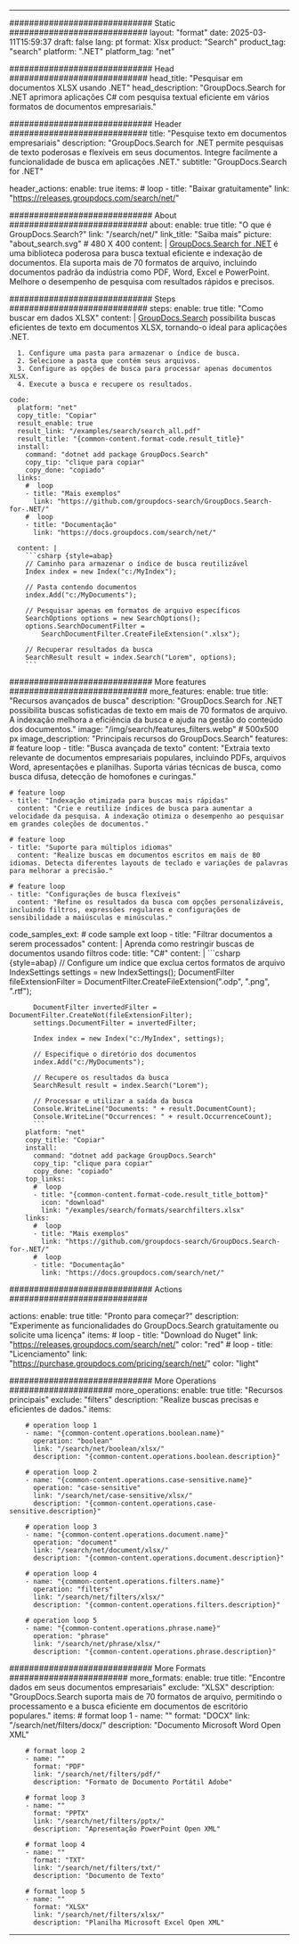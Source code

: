 
---
############################# Static ############################
layout: "format"
date:  2025-03-11T15:59:37
draft: false
lang: pt
format: Xlsx
product: "Search"
product_tag: "search"
platform: ".NET"
platform_tag: "net"

############################# Head ############################
head_title: "Pesquisar em documentos XLSX usando .NET"
head_description: "GroupDocs.Search for .NET aprimora aplicações C# com pesquisa textual eficiente em vários formatos de documentos empresariais."

############################# Header ############################
title: "Pesquise texto em documentos empresariais" 
description: "GroupDocs.Search for .NET permite pesquisas de texto poderosas e flexíveis em seus documentos. Integre facilmente a funcionalidade de busca em aplicações .NET."
subtitle: "GroupDocs.Search for .NET" 

header_actions:
  enable: true
  items:
    #  loop
    - title: "Baixar gratuitamente"
      link: "https://releases.groupdocs.com/search/net/"
      
############################# About ############################
about:
    enable: true
    title: "O que é GroupDocs.Search?"
    link: "/search/net/"
    link_title: "Saiba mais"
    picture: "about_search.svg" # 480 X 400
    content: |
       [GroupDocs.Search for .NET](/search/net/) é uma biblioteca poderosa para busca textual eficiente e indexação de documentos. Ela suporta mais de 70 formatos de arquivo, incluindo documentos padrão da indústria como PDF, Word, Excel e PowerPoint. Melhore o desempenho de pesquisa com resultados rápidos e precisos.

############################# Steps ############################
steps:
    enable: true
    title: "Como buscar em dados XLSX"
    content: |
      [GroupDocs.Search](/search/net/) possibilita buscas eficientes de texto em documentos XLSX, tornando-o ideal para aplicações .NET.
      
      1. Configure uma pasta para armazenar o índice de busca.
      2. Selecione a pasta que contém seus arquivos.
      3. Configure as opções de busca para processar apenas documentos XLSX.
      4. Execute a busca e recupere os resultados.
   
    code:
      platform: "net"
      copy_title: "Copiar"
      result_enable: true
      result_link: "/examples/search/search_all.pdf"
      result_title: "{common-content.format-code.result_title}"
      install:
        command: "dotnet add package GroupDocs.Search"
        copy_tip: "clique para copiar"
        copy_done: "copiado"
      links:
        #  loop
        - title: "Mais exemplos"
          link: "https://github.com/groupdocs-search/GroupDocs.Search-for-.NET/"
        #  loop
        - title: "Documentação"
          link: "https://docs.groupdocs.com/search/net/"
          
      content: |
        ```csharp {style=abap}
        // Caminho para armazenar o índice de busca reutilizável
        Index index = new Index("c:/MyIndex");

        // Pasta contendo documentos
        index.Add("c:/MyDocuments");

        // Pesquisar apenas em formatos de arquivo específicos
        SearchOptions options = new SearchOptions();
        options.SearchDocumentFilter = 
            SearchDocumentFilter.CreateFileExtension(".xlsx");

        // Recuperar resultados da busca
        SearchResult result = index.Search("Lorem", options);
        ```            

############################# More features ############################
more_features:
  enable: true
  title: "Recursos avançados de busca"
  description: "GroupDocs.Search for .NET possibilita buscas sofisticadas de texto em mais de 70 formatos de arquivo. A indexação melhora a eficiência da busca e ajuda na gestão do conteúdo dos documentos."
  image: "/img/search/features_filters.webp" # 500x500 px
  image_description: "Principais recursos do GroupDocs.Search"
  features:
    # feature loop
    - title: "Busca avançada de texto"
      content: "Extraia texto relevante de documentos empresariais populares, incluindo PDFs, arquivos Word, apresentações e planilhas. Suporta várias técnicas de busca, como busca difusa, detecção de homofones e curingas."

    # feature loop
    - title: "Indexação otimizada para buscas mais rápidas"
      content: "Crie e reutilize índices de busca para aumentar a velocidade da pesquisa. A indexação otimiza o desempenho ao pesquisar em grandes coleções de documentos."

    # feature loop
    - title: "Suporte para múltiplos idiomas"
      content: "Realize buscas em documentos escritos em mais de 80 idiomas. Detecta diferentes layouts de teclado e variações de palavras para melhorar a precisão."

    # feature loop
    - title: "Configurações de busca flexíveis"
      content: "Refine os resultados da busca com opções personalizáveis, incluindo filtros, expressões regulares e configurações de sensibilidade a maiúsculas e minúsculas."
      
  code_samples_ext:
    # code sample ext loop
    - title: "Filtrar documentos a serem processados"
      content: |
        Aprenda como restringir buscas de documentos usando filtros
      code:
        title: "C#"
        content: |
          ```csharp {style=abap}
          // Configure um índice que exclua certos formatos de arquivo
          IndexSettings settings = new IndexSettings();
          DocumentFilter fileExtensionFilter = 
            DocumentFilter.CreateFileExtension(".odp", ".png", ".rtf");

          DocumentFilter invertedFilter = DocumentFilter.CreateNot(fileExtensionFilter);
          settings.DocumentFilter = invertedFilter;

          Index index = new Index("c:/MyIndex", settings);
              
          // Especifique o diretório dos documentos
          index.Add("c:/MyDocuments");

          // Recupere os resultados da busca
          SearchResult result = index.Search("Lorem");
          
          // Processar e utilizar a saída da busca
          Console.WriteLine("Documents: " + result.DocumentCount);
          Console.WriteLine("Occurrences: " + result.OccurrenceCount);
          ```
        platform: "net"
        copy_title: "Copiar"
        install:
          command: "dotnet add package GroupDocs.Search"
          copy_tip: "clique para copiar"
          copy_done: "copiado"
        top_links:
          #  loop
          - title: "{common-content.format-code.result_title_bottom}"
            icon: "download"
            link: "/examples/search/formats/searchfilters.xlsx"
        links:
          #  loop
          - title: "Mais exemplos"
            link: "https://github.com/groupdocs-search/GroupDocs.Search-for-.NET/"
          #  loop
          - title: "Documentação"
            link: "https://docs.groupdocs.com/search/net/"
            

            


############################# Actions ############################

actions:
  enable: true
  title: "Pronto para começar?"
  description: "Experimente as funcionalidades do GroupDocs.Search gratuitamente ou solicite uma licença"
  items:
    #  loop
    - title: "Download do Nuget"
      link: "https://releases.groupdocs.com/search/net/"
      color: "red"
        #  loop
    - title: "Licenciamento"
      link: "https://purchase.groupdocs.com/pricing/search/net/"
      color: "light"


############################# More Operations #####################
more_operations:
    enable: true
    title: "Recursos principais"
    exclude: "filters"
    description: "Realize buscas precisas e eficientes de dados."
    items: 
          
        # operation loop 1
        - name: "{common-content.operations.boolean.name}"
          operation: "boolean"
          link: "/search/net/boolean/xlsx/"
          description: "{common-content.operations.boolean.description}"

        # operation loop 2
        - name: "{common-content.operations.case-sensitive.name}"
          operation: "case-sensitive"
          link: "/search/net/case-sensitive/xlsx/"
          description: "{common-content.operations.case-sensitive.description}"

        # operation loop 3
        - name: "{common-content.operations.document.name}"
          operation: "document"
          link: "/search/net/document/xlsx/"
          description: "{common-content.operations.document.description}"

        # operation loop 4
        - name: "{common-content.operations.filters.name}"
          operation: "filters"
          link: "/search/net/filters/xlsx/"
          description: "{common-content.operations.filters.description}"

        # operation loop 5
        - name: "{common-content.operations.phrase.name}"
          operation: "phrase"
          link: "/search/net/phrase/xlsx/"
          description: "{common-content.operations.phrase.description}"
          
        
          
############################# More Formats ########################
more_formats:
    enable: true
    title: "Encontre dados em seus documentos empresariais"
    exclude: "XLSX"
    description: "GroupDocs.Search suporta mais de 70 formatos de arquivo, permitindo o processamento e a busca eficiente em documentos de escritório populares."
    items: 
        # format loop 1
        - name: ""
          format: "DOCX"
          link: "/search/net/filters/docx/"
          description: "Documento Microsoft Word Open XML"
          
        # format loop 2
        - name: ""
          format: "PDF"
          link: "/search/net/filters/pdf/"
          description: "Formato de Documento Portátil Adobe"
          
        # format loop 3
        - name: ""
          format: "PPTX"
          link: "/search/net/filters/pptx/"
          description: "Apresentação PowerPoint Open XML"

        # format loop 4
        - name: ""
          format: "TXT"
          link: "/search/net/filters/txt/"
          description: "Documento de Texto"
          
        # format loop 5
        - name: ""
          format: "XLSX"
          link: "/search/net/filters/xlsx/"
          description: "Planilha Microsoft Excel Open XML"
  

---